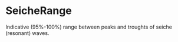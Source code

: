 SeicheRange
===========

Indicative (95%-100%) range between peaks and troughts of seiche (resonant) waves.
